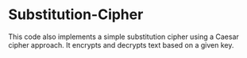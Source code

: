 # Substitution-Cipher
This code also implements a simple substitution cipher using a Caesar cipher approach. 
It encrypts and decrypts text based on a given key.
